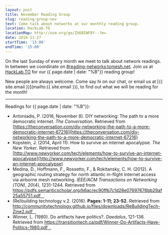 ```yaml
---
layout: post
title: November Reading Group
slug: reading-group-nov
text: Come talk about networks at our monthly reading group.
location: HackLab.TO
locationMap: http://osm.org/go/ZX6BIWF8Y--?m=
date: 2016-11-27
startTime: '13:00'
endTime: '15:00'
---
```


On the last Sunday of every month we meet to talk about network readings. In between we coordinate on  [#reading-networks:tomesh.net](https://chat.tomesh.net/#/room/#reading-networks:tomesh.net). Join us at [HackLab.TO](https://hacklab.to) for our {{ page.date | date: "%B"}} reading group!

New people are always welcome. Come say hi on our chat, or email us at [{{ site.email }}](mailto:{{ site.email }}), to find out what we will be reading for the month!

***

Readings for {{ page.date | date: "%B"}}:

- Antoniadis, P. (2016, November 8). DIY networking: The path to a more democratic internet. _The Conversation_. Retrieved from [https://theconversation.com/diy-networking-the-path-to-a-more-democratic-internet-67216](https://theconversation.com/diy-networking-the-path-to-a-more-democratic-internet-67216)
- Kopstein, J. (2014, April 11). How to survive an internet apocalypse. _The New Yorker_.
Retrieved from [http://www.newyorker.com/tech/elements/how-to-survive-an-internet-apocalypse](http://www.newyorker.com/tech/elements/how-to-survive-an-internet-apocalypse)
- Medina, D., Hoffmann, F., Rossetto, F., & Rokitansky, C. H. (2012). A geographic routing strategy for north atlantic in-flight internet access via airborne mesh networking. _IEEE/ACM Transactions on Networking (TON)_, _20_(4), 1231-1244. Retrieved from [https://pdfs.semanticscholar.org/b6ac/ec90ffb7c1d28e07697676bb29af25a55751.pdf &nbsp;&nbsp;<i class="fa fa-file-pdf-o" aria-hidden="true"></i>](https://pdfs.semanticscholar.org/b6ac/ec90ffb7c1d28e07697676bb29af25a55751.pdf)
- (Re)building technology v.2. (2016). **Pages: 1-11; 23-52.** Retrieved from [http://communitytechnology.github.io/files/downloads/ReBuildingTech-Zine2.pdf &nbsp;&nbsp;<i class="fa fa-file-pdf-o" aria-hidden="true"></i>](http://communitytechnology.github.io/files/downloads/ReBuildingTech-Zine2.pdf)
- Winner, L. (1980). Do artifacts have politics?. _Daedalus_, 121-136. Retrieved from [https://transitiontech.ca/pdf/Winner-Do-Artifacts-Have-Politics-1980.pdf &nbsp;&nbsp;<i class="fa fa-file-pdf-o" aria-hidden="true"></i>](https://transitiontech.ca/pdf/Winner-Do-Artifacts-Have-Politics-1980.pdf)

